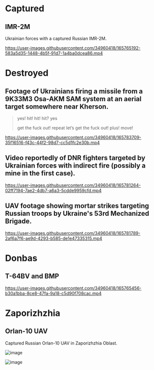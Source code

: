 # Captured

## IMR-2M

Ukrainian forces with a captured Russian IMR-2M.

https://user-images.githubusercontent.com/34960418/165765192-583a5d35-1448-4b5f-91d7-1a4ba0dcea86.mp4


# Destroyed

## Footage of Ukrainians firing a missile from a 9K33M3 Osa-AKM SAM system at an aerial target somewhere near Kherson.

> yes! hit! hit!
> hit?
> yes
>
> get the fuck out!
> repeat
> let’s get the fuck out!
> plus! move!

https://user-images.githubusercontent.com/34960418/165783709-35f16516-f43c-44f2-98d7-cc5d1fc2e30b.mp4




## Video reportedly of DNR fighters targeted by Ukrainian forces with indirect fire (possibly a mine in the first case).

https://user-images.githubusercontent.com/34960418/165781264-02ff7194-7ae2-4db7-a6a3-5cdde9959cfd.mp4


## UAV footage showing mortar strikes targeting Russian troops by Ukraine's 53rd Mechanized Brigade.

https://user-images.githubusercontent.com/34960418/165781789-2af6a7f6-ae9d-4293-b585-de1e47335315.mp4


# Donbas

## T-64BV and BMP

https://user-images.githubusercontent.com/34960418/165765456-b30a1bba-8ce8-47fa-9a18-c5d90f708cac.mp4


# Zaporizhzhia

## Orlan-10 UAV

Captured Russian Orlan-10 UAV in Zaporizhzhia Oblast. 

![image](https://user-images.githubusercontent.com/34960418/165766342-56427eb6-f894-480b-af10-99079fe6c903.png)

![image](https://user-images.githubusercontent.com/34960418/165764721-a207a3a8-c627-4398-aad6-6f82d09ec79b.png)


